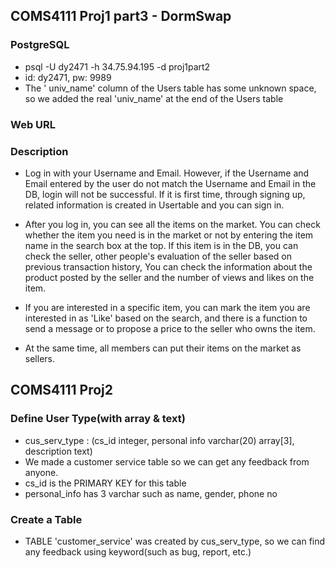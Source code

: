 ## COMS4111 Proj1 part3 - DormSwap
 ### PostgreSQL
 - psql -U dy2471 -h 34.75.94.195 -d proj1part2
 - id: dy2471, pw: 9989
 - The ' univ_name' column of the Users table has some unknown space, so we added the real 'univ_name' at the end of the Users table
 ### Web URL

 ### Description
 - Log in with your Username and Email. However, if the Username and Email entered by the user do not match the Username and Email in the DB, login will not be successful. If it is first time, through signing up, related information is created in Usertable and you can sign in.

 - After you log in, you can see all the items on the market. You can check whether the item you need is in the market or not by entering the item name in the search box at the top. If this item is in the DB, you can check the seller, other people's evaluation of the seller based on previous transaction history, You can check the information about the product posted by the seller and the number of views and likes on the item.

 - If you are interested in a specific item, you can mark the item you are interested in as 'Like' based on the search, and there is a function to send a message or to propose a price to the seller who owns the item.

 - At the same time, all members can put their items on the market as sellers.

## COMS4111 Proj2
 ### Define User Type(with array & text)
 - cus_serv_type : (cs_id integer, personal info varchar(20) array[3], description text)  
 - We made a customer service table so we can get any feedback from anyone.
 - cs_id is the PRIMARY KEY for this table
 - personal_info has 3 varchar such as name, gender, phone no
 ### Create a Table
 - TABLE 'customer_service' was created by cus_serv_type, so we can find any feedback using keyword(such as bug, report, etc.)
